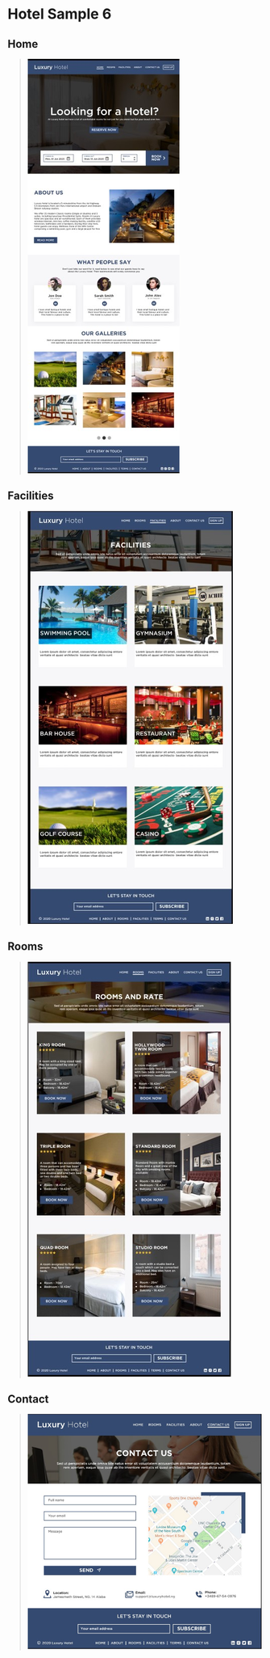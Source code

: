 # Hotel Sample 6

## Home

> ![home](home.jpg)

## Facilities

> ![facilities](facilities.jpg)

## Rooms

> ![rooms](rooms.jpg)

## Contact

> ![contact](contact.jpg)
